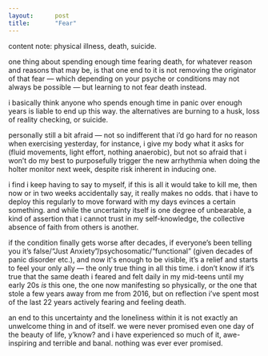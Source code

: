 ```yaml
---
layout:      post
title:       "Fear"
---
```


content note: physical illness, death, suicide.

one thing about spending enough time fearing death, for whatever reason and
reasons that may be, is that one end to it is not removing the originator of
that fear — which depending on your psyche or conditions may not always be
possible — but learning to not fear death instead.

i basically think anyone who spends enough time in panic over enough years
is liable to end up this way. the alternatives are burning to a husk, loss of
reality checking, or suicide.

personally still a bit afraid — not so indifferent that i’d go hard for no
reason when exercising yesterday, for instance, i give my body what it asks
for (fluid movements, light effort, nothing anaerobic), but not so afraid that
i won’t do my best to purposefully trigger the new arrhythmia when doing the
holter monitor next week, despite risk inherent in inducing one.

i find i keep having to say to myself, if this is all it would take to kill
me, then now or in two weeks accidentally say, it really makes no odds. that
i have to deploy this regularly to move forward with my days evinces a certain
something. and while the uncertainty itself is one degree of unbearable, a kind
of assertion that i cannot trust in my self-knowledge, the collective absence of
faith from others is another.

if the condition finally gets worse after decades, if everyone’s been telling
you it’s false/“Just Anxiety”/psychosomatic/“functional” (given decades of panic
disorder etc.), and now it's enough to be visible, it’s a relief and starts to
feel your only ally — the only true thing in all this time. i don’t know if it’s
true that the same death i feared and felt daily in my mid-teens until my early
20s _is_ this one, the one now manifesting so physically, or the one that stole
a few years away from me from 2016, but on reflection i’ve spent most of the
last 22 years actively fearing and feeling death.

an end to this uncertainty and the loneliness within it is not exactly an
unwelcome thing in and of itself. we were never promised even one day of the
beauty of life, y’know? and i have experienced so much of it, awe-inspiring and
terrible and banal. nothing was ever ever promised.




